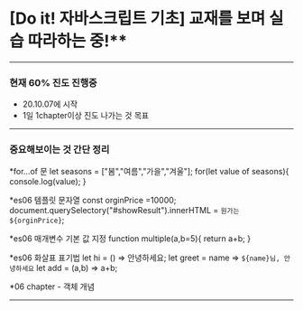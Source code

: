 
# [Do it! 자바스크립트 기초] 교재를 보며 실습 따라하는 중!** 

-----------------------------------------------


### 현재 60% 진도 진행중 
- 20.10.07에 시작
- 1일 1chapter이상 진도 나가는 것 목표

----------------------------------------------

### 중요해보이는 것 간단 정리

*for...of 문 
let seasons = ["봄","여름","가을","겨울"];
for(let value of seasons){
  console.log(value);
}


*es06 템플릿 문자열
const orginPrice =10000;
document.querySelectory("#showResult").innerHTML = `원가는 ${orginPrice}`;


*es06 매개변수 기본 값 지정
function multiple(a,b=5){
  return a+b; 
}

*es06 화살표 표기법 
let hi = () => 안녕하세요;
let greet = name => `${name}님, 안녕하세요`
let add = (a,b) => a+b;

*06 chapter - 객체 개념

----------------------------------------------
